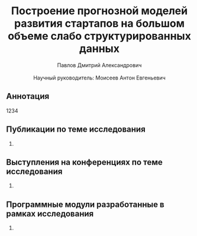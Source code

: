 <div align="center">
  <H1>
    Построение прогнозной моделей развития стартапов на большом объеме слабо структурированных данных
  </H1>
  Павлов Дмитрий Александрович
</div><br>
<div align="center">
  Научный руководитель: Моисеев Антон Евгеньевич <br>
</div>

## Аннотация
1234

## Публикации по теме исследования
1. 

## Выступления на конференциях по теме исследования
1. 

## Программные модули разработанные в рамках исследования
1. 
